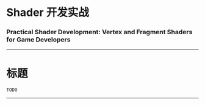 # Shader 开发实战
### Practical Shader Development: Vertex and Fragment Shaders for Game Developers

---

# 标题

```
TODO
```

---